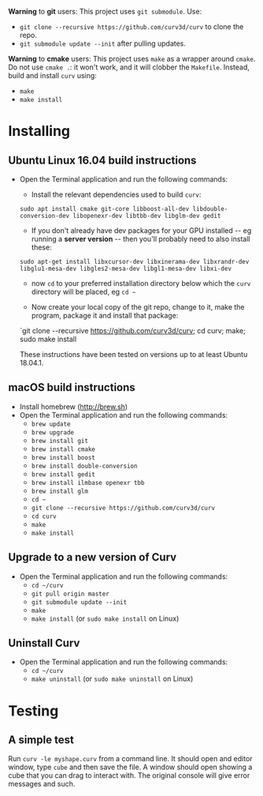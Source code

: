 **Warning** to **git** users:
This project uses `git submodule`. Use:
* `git clone --recursive https://github.com/curv3d/curv` to clone the repo.
* `git submodule update --init` after pulling updates.

**Warning** to **cmake** users:
This project uses `make` as a wrapper around `cmake`.
Do not use `cmake .`: it won't work, and it will clobber the `Makefile`.
Instead, build and install `curv` using:
* `make`
* `make install`

# Installing 

## Ubuntu Linux 16.04 build instructions
* Open the Terminal application and run the following commands:
  * Install the relevant dependencies used to build `curv`:
  
  `sudo apt install cmake git-core libboost-all-dev libdouble-conversion-dev libopenexr-dev libtbb-dev libglm-dev gedit`
  
  * If you don't already have dev packages for your GPU installed -- eg running a **server version** -- then you'll probably need to also install these:
  
  `sudo apt-get install libxcursor-dev libxinerama-dev libxrandr-dev libglu1-mesa-dev libgles2-mesa-dev libgl1-mesa-dev libxi-dev`
  * now `cd` to your preferred installation directory below which the `curv` directory will be placed, eg `cd ~`
  
  * Now create your local copy of the git repo, change to it, make the program, package it and install that package:
  
  `git clone --recursive https://github.com/curv3d/curv; cd curv; make; sudo make install
  
  These instructions have been tested on versions up to at least Ubuntu 18.04.1.
  
## macOS build instructions
* Install homebrew (http://brew.sh)
* Open the Terminal application and run the following commands:
  * `brew update`
  * `brew upgrade`
  * `brew install git`
  * `brew install cmake`
  * `brew install boost`
  * `brew install double-conversion`
  * `brew install gedit`
  * `brew install ilmbase openexr tbb`
  * `brew install glm`
  * `cd ~`
  * `git clone --recursive https://github.com/curv3d/curv`
  * `cd curv`
  * `make`
  * `make install`

## Upgrade to a new version of Curv
* Open the Terminal application and run the following commands:
  * `cd ~/curv`
  * `git pull origin master`
  * `git submodule update --init`
  * `make`
  * `make install` (or `sudo make install` on Linux)

## Uninstall Curv
* Open the Terminal application and run the following commands:
  * `cd ~/curv`
  * `make uninstall` (or `sudo make uninstall` on Linux)

# Testing
## A simple test

Run `curv -le myshape.curv` from a command line. It should open and editor window, type `cube` and then save the file. A window should open showing a cube that you can drag to interact with. The original console will give error messages and such.
